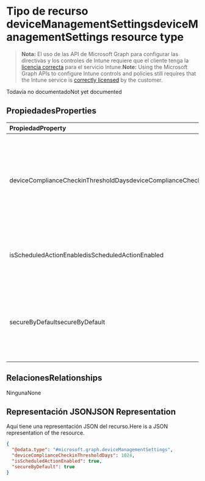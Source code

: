# <a name="devicemanagementsettings-resource-type"></a><span data-ttu-id="9ad22-101">Tipo de recurso deviceManagementSettings</span><span class="sxs-lookup"><span data-stu-id="9ad22-101">deviceManagementSettings resource type</span></span>

> <span data-ttu-id="9ad22-102">**Nota:** El uso de las API de Microsoft Graph para configurar las directivas y los controles de Intune requiere que el cliente tenga la [licencia correcta](https://go.microsoft.com/fwlink/?linkid=839381) para el servicio Intune.</span><span class="sxs-lookup"><span data-stu-id="9ad22-102">**Note:** Using the Microsoft Graph APIs to configure Intune controls and policies still requires that the Intune service is [correctly licensed](https://go.microsoft.com/fwlink/?linkid=839381) by the customer.</span></span>

<span data-ttu-id="9ad22-103">Todavía no documentado</span><span class="sxs-lookup"><span data-stu-id="9ad22-103">Not yet documented</span></span>
## <a name="properties"></a><span data-ttu-id="9ad22-104">Propiedades</span><span class="sxs-lookup"><span data-stu-id="9ad22-104">Properties</span></span>
|<span data-ttu-id="9ad22-105">Propiedad</span><span class="sxs-lookup"><span data-stu-id="9ad22-105">Property</span></span>|<span data-ttu-id="9ad22-106">Tipo</span><span class="sxs-lookup"><span data-stu-id="9ad22-106">Type</span></span>|<span data-ttu-id="9ad22-107">Descripción</span><span class="sxs-lookup"><span data-stu-id="9ad22-107">Description</span></span>|
|:---|:---|:---|
|<span data-ttu-id="9ad22-108">deviceComplianceCheckinThresholdDays</span><span class="sxs-lookup"><span data-stu-id="9ad22-108">deviceComplianceCheckinThresholdDays</span></span>|<span data-ttu-id="9ad22-109">Int32</span><span class="sxs-lookup"><span data-stu-id="9ad22-109">Int32</span></span>|<span data-ttu-id="9ad22-110">El número de días que se permite a un dispositivo continuar sin registrarse para seguir siendo compatible.</span><span class="sxs-lookup"><span data-stu-id="9ad22-110">The number of days a device is allowed to go without checking in to remain compliant.</span></span> <span data-ttu-id="9ad22-111">Valores válidos de 0 a 120</span><span class="sxs-lookup"><span data-stu-id="9ad22-111">Valid values 0 to 120</span></span>|
|<span data-ttu-id="9ad22-112">isScheduledActionEnabled</span><span class="sxs-lookup"><span data-stu-id="9ad22-112">isScheduledActionEnabled</span></span>|<span data-ttu-id="9ad22-113">Booleano</span><span class="sxs-lookup"><span data-stu-id="9ad22-113">Boolean</span></span>|<span data-ttu-id="9ad22-114">Es la característica que está o no habilitada para la acción programada para la regla.</span><span class="sxs-lookup"><span data-stu-id="9ad22-114">Is feature enabled or not for scheduled action for rule.</span></span>|
|<span data-ttu-id="9ad22-115">secureByDefault</span><span class="sxs-lookup"><span data-stu-id="9ad22-115">secureByDefault</span></span>|<span data-ttu-id="9ad22-116">Booleano</span><span class="sxs-lookup"><span data-stu-id="9ad22-116">Boolean</span></span>|<span data-ttu-id="9ad22-117">Cuando es true, el dispositivo debe ser no compatible cuando no hay ninguna directiva de cumplimiento dirigida</span><span class="sxs-lookup"><span data-stu-id="9ad22-117">Device should be noncompliant when there is no compliance policy targeted when this is true</span></span>|

## <a name="relationships"></a><span data-ttu-id="9ad22-118">Relaciones</span><span class="sxs-lookup"><span data-stu-id="9ad22-118">Relationships</span></span>
<span data-ttu-id="9ad22-119">Ninguna</span><span class="sxs-lookup"><span data-stu-id="9ad22-119">None</span></span>
## <a name="json-representation"></a><span data-ttu-id="9ad22-120">Representación JSON</span><span class="sxs-lookup"><span data-stu-id="9ad22-120">JSON Representation</span></span>
<span data-ttu-id="9ad22-121">Aquí tiene una representación JSON del recurso.</span><span class="sxs-lookup"><span data-stu-id="9ad22-121">Here is a JSON representation of the resource.</span></span>
<!--{
  "blockType": "resource",
  "@odata.type": "microsoft.graph.deviceManagementSettings"
}-->
``` json
{
  "@odata.type": "#microsoft.graph.deviceManagementSettings",
  "deviceComplianceCheckinThresholdDays": 1024,
  "isScheduledActionEnabled": true,
  "secureByDefault": true
}
```








